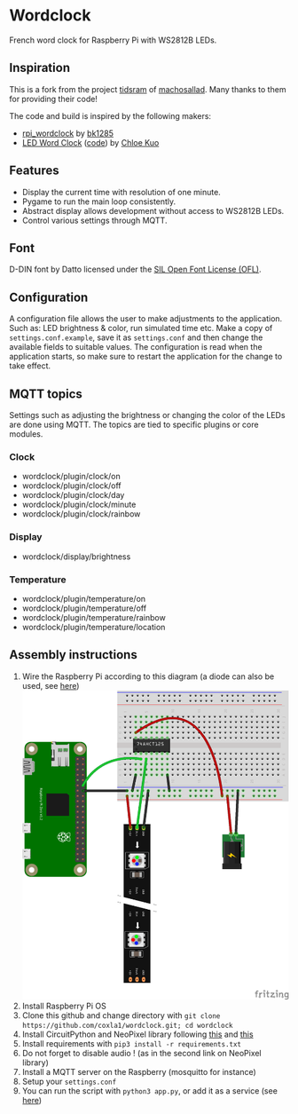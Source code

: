 # Wordclock

French word clock for Raspberry Pi with WS2812B LEDs.

## Inspiration

This is a fork from the project [tidsram](https://github.com/machosallad/tidsram) of [machosallad](https://github.com/machosallad).
Many thanks to them for providing their code!

The code and build is inspired by the following makers:

- [rpi_wordclock](https://github.com/bk1285/rpi_wordclock) by [bk1285](https://github.com/bk1285)
- [LED Word Clock](https://www.youtube.com/watch?v=SXYwSN6mX_Q) ([code](https://github.com/ckuo23/wordclock)) by [Chloe Kuo](https://www.youtube.com/channel/UC0ybj4KuDQc_jOx1ONrlrfw)

## Features

- Display the current time with resolution of one minute.
- Pygame to run the main loop consistently.
- Abstract display allows development without access to WS2812B LEDs.
- Control various settings through MQTT.

## Font

D-DIN font by Datto licensed under the [SIL Open Font License (OFL)](https://scripts.sil.org/cms/scripts/page.php?site_id=nrsi&id=OFL).

## Configuration

A configuration file allows the user to make adjustments to the application. Such as: LED brightness & color, run simulated time etc.
Make a copy of `settings.conf.example`, save it as `settings.conf` and then change the available fields to suitable values.
The configuration is read when the application starts, so make sure to restart the application for the change to take effect.

## MQTT topics

Settings such as adjusting the brightness or changing the color of the LEDs are done using MQTT.
The topics are tied to specific plugins or core modules.

### Clock

- wordclock/plugin/clock/on
- wordclock/plugin/clock/off
- wordclock/plugin/clock/day
- wordclock/plugin/clock/minute
- wordclock/plugin/clock/rainbow

### Display

- wordclock/display/brightness

### Temperature

- wordclock/plugin/temperature/on
- wordclock/plugin/temperature/off
- wordclock/plugin/temperature/rainbow
- wordclock/plugin/temperature/location

## Assembly instructions

1. Wire the Raspberry Pi according to this diagram (a diode can also be used, see [here](https://learn.adafruit.com/neopixels-on-raspberry-pi/raspberry-pi-wiring))
![](circuit_bb.png)
1. Install Raspberry Pi OS
1. Clone this github and change directory with `git clone https://github.com/coxla1/wordclock.git; cd wordclock`
1. Install CircuitPython and NeoPixel library following [this](https://learn.adafruit.com/circuitpython-on-raspberrypi-linux/installing-circuitpython-on-raspberry-pi) and [this](https://learn.adafruit.com/neopixels-on-raspberry-pi/python-usage)
1. Install requirements with `pip3 install -r requirements.txt`
1. Do not forget to disable audio ! (as in the second link on NeoPixel library)
1. Install a MQTT server on the Raspberry (mosquitto for instance)
1. Setup your `settings.conf`
1. You can run the script with `python3 app.py`, or add it as a service (see [here](https://gist.github.com/emxsys/a507f3cad928e66f6410e7ac28e2990f))